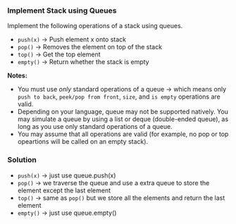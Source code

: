 ### Implement Stack using Queues
Implement the following operations of a stack using queues.
+ `push(x)` -> Push element x onto stack
+ `pop()` -> Removes the element on top of the stack
+ `top()` -> Get the top element
+ `empty()` -> Return whether the stack is empty

**Notes:**
+ You must use *only* standard operations of a queue -> which means only `push to back`, `peek/pop from front`, `size`, and `is empty` operations are valid.
+ Depending on your language, queue may not be supported natively. You may simulate a queue by using a list or deque (double-ended queue), as long as you use only standard operations of a queue.
+ You may assume that all operations are valid (for example, no pop or top opeartions will be called on an empty stack).

### Solution
+ `push(x)` -> just use queue.push(x)
+ `pop()` -> we traverse the queue and use a extra queue to store the element except the last element
+ `top()` -> same as `pop()` but we store all the elements and return the last element
+ `empty()` -> just use queue.empty()
